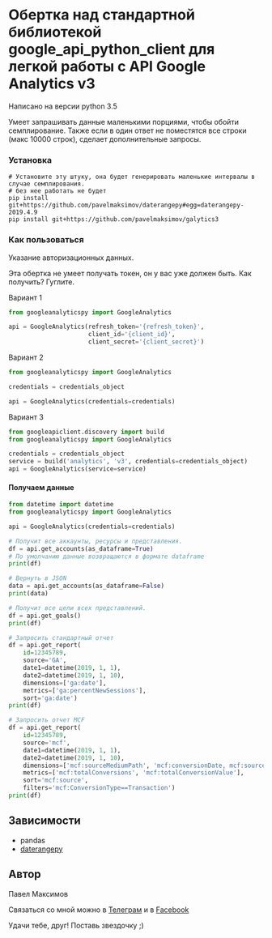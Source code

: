 # Обертка над стандартной библиотекой google_api_python_client для легкой работы с API Google Analytics v3

Написано на версии python 3.5

Умеет запрашивать данные маленькими порциями, 
чтобы обойти семплирование. 
Также если в один ответ не поместятся все строки (макс 10000 строк), 
сделает дополнительные запросы.

### Установка
```
# Установите эту штуку, она будет генерировать маленькие интервалы в случае семплирования.
# без нее работать не будет
pip install git+https://github.com/pavelmaksimov/daterangepy#egg=daterangepy-2019.4.9
pip install git+https://github.com/pavelmaksimov/galytics3
```

### Как пользоваться

Указание авторизационных данных.

Эта обертка не умеет получать токен, он у вас уже должен быть. 
Как получить? Гуглите.

Вариант 1
```python
from googleanalyticspy import GoogleAnalytics

api = GoogleAnalytics(refresh_token='{refresh_token}',
                      client_id='{client_id}',
                      client_secret='{client_secret}')
```

Вариант 2
```python
from googleanalyticspy import GoogleAnalytics

credentials = credentials_object

api = GoogleAnalytics(credentials=credentials)
```

Вариант 3
```python
from googleapiclient.discovery import build
from googleanalyticspy import GoogleAnalytics

credentials = credentials_object
service = build('analytics', 'v3', credentials=credentials_object)
api = GoogleAnalytics(service=service)
```

#### Получаем данные
```python
from datetime import datetime
from googleanalyticspy import GoogleAnalytics

api = GoogleAnalytics(credentials=credentials)

# Получит все аккаунты, ресурсы и представления.
df = api.get_accounts(as_dataframe=True)
# По умолчанию данные возвращаются в формате dataframe
print(df)

# Вернуть в JSON
data = api.get_accounts(as_dataframe=False)
print(data)

# Получит все цели всех представлений.
df = api.get_goals()
print(df)

# Запросить стандартный отчет
df = api.get_report(
    id=12345789,
    source='GA',
    date1=datetime(2019, 1, 1),
    date2=datetime(2019, 1, 10),
    dimensions=['ga:date'],
    metrics=['ga:percentNewSessions'],
    sort='ga:date')
print(df)

# Запросить отчет MCF
df = api.get_report(
    id=12345789,
    source='mcf',
    date1=datetime(2019, 1, 1),
    date2=datetime(2019, 1, 10),
    dimensions=['mcf:sourceMediumPath', 'mcf:conversionDate, mcf:source'],
    metrics=['mcf:totalConversions', 'mcf:totalConversionValue'],
    sort='mcf:source',
    filters='mcf:ConversionType==Transaction')
print(df)

```


## Зависимости
- pandas
- [daterangepy](https://github.com/pavelmaksimov/daterangepy)

## Автор
Павел Максимов

Связаться со мной можно в 
[Телеграм](https://t.me/pavel_maksimow) 
и в 
[Facebook](https://www.facebook.com/pavel.maksimow)

Удачи тебе, друг! Поставь звездочку ;)
